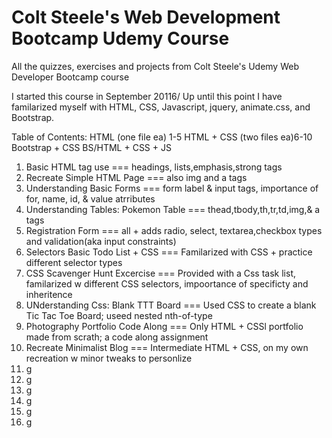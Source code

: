 # Colt Steele's Web Development Bootcamp Udemy Course
All the quizzes, exercises and projects from Colt Steele's Udemy Web Developer Bootcamp course 

I started this course in September 20116/
Up until this point I have familarized myself with HTML, CSS, Javascript, jquery, animate.css, and Bootstrap.

Table of Contents:
HTML (one file ea) 1-5
HTML + CSS (two files ea)6-10
Bootstrap + CSS
BS/HTML + CSS + JS


1. Basic HTML tag use ===
                      headings, lists,emphasis,strong tags
2. Recreate Simple HTML Page ===
                      also img and a tags
3. Understanding Basic Forms ===
                      form label & input tags, importance of for, name, id, & value atrributes 
4. Understanding Tables: Pokemon Table ===
                      thead,tbody,th,tr,td,img,& a tags
5. Registration Form ===
                    all + adds radio, select, textarea,checkbox types and validation(aka input constraints)
6. Selectors Basic Todo List + CSS ===
                    Familarized with CSS + practice different selector types
7. CSS Scavenger Hunt Excercise ===
                    Provided with a Css task list, familarized w different CSS selectors, impoortance of specificty and inheritence
8. UNderstanding Css: Blank TTT Board ===
                    Used CSS to create a blank Tic Tac Toe Board; useed nested nth-of-type
9. Photography Portfolio Code Along ===
                    Only HTML + CSSl portfolio made from scrath; a code along assignment
10. Recreate Minimalist Blog ===
                   Intermediate HTML + CSS, on my own recreation w minor tweaks to personlize
11. g
12. g
13. g
14. g
15. g
16. g
